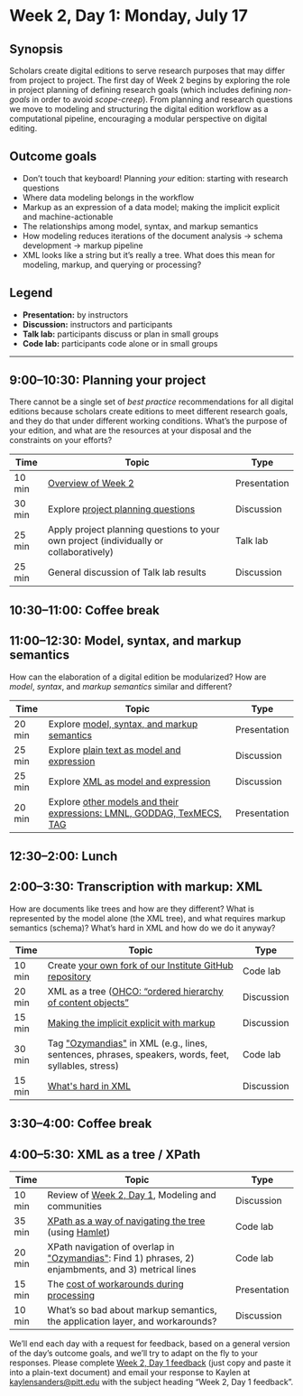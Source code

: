 # Week 2, Day 1: Monday, July 17
## Synopsis

Scholars create digital editions to serve research purposes that may differ from
                project to project. The first day of Week 2 begins by exploring the role in project
                planning of defining research goals (which includes defining *non-goals* in order to
                avoid *scope-creep*). From planning and research questions we move to modeling and
                structuring the digital edition workflow as a computational pipeline, encouraging a
                modular perspective on digital editing.

## Outcome goals
* Don’t touch that keyboard! Planning *your* edition: starting with research questions
* Where data modeling belongs in the workflow
* Markup as an expression of a data model; making the implicit explicit and machine-actionable
* The relationships among model, syntax, and markup semantics
* How modeling reduces iterations of the document analysis → schema development → markup pipeline
* XML looks like a string but it’s really a tree. What does this mean for modeling, markup, and querying or processing?
## Legend

* **Presentation:** by instructors
* **Discussion:** instructors and participants
* **Talk lab:** participants discuss or plan in small groups
* **Code lab:** participants code alone or in small groups

* * *
## 9:00–10:30: Planning your project

There cannot be a single set of *best practice* recommendations for all digital editions because scholars create editions to meet different research goals, and they do that under different working conditions. What’s the purpose of your edition, and what are the resources at your disposal and the constraints on your efforts?

Time | Topic | Type
---- | ---- | ---- 
10 min | [Overview of Week 2](topics.md) | Presentation
30 min | Explore [project planning questions](project_planning.md) | Discussion
25 min | Apply project planning questions to your own project (individually or collaboratively) | Talk lab
25 min | General discussion of Talk lab results | Discussion

## 10:30–11:00: Coffee break

## 11:00–12:30: Model, syntax, and markup semantics

How can the elaboration of a digital edition be modularized? How are *model*, *syntax*, and *markup semantics* similar and different?

Time | Topic | Type
---- | ---- | ---- 
20 min | Explore [model, syntax, and markup semantics](model_syntax_semantics.md) | Presentation
25 min | Explore [plain text as model and expression](plain.md) | Discussion
25 min | Explore [XML as model and expression](xml_model.md) | Discussion
20 min | Explore [other models and their expressions: LMNL, GODDAG, TexMECS, TAG](other_models.md) | Presentation

## 12:30–2:00: Lunch

## 2:00–3:30: Transcription with markup: XML

How are documents like trees and how are they different? What is represented by the model alone (the XML tree), and what requires markup semantics (schema)? What’s hard in XML and how do we do it anyway?

Time | Topic | Type
---- | ---- | ---- 
10 min | Create [your own fork of our Institute GitHub repository](fork.md) | Code lab
20 min | XML as a tree ([OHCO: “ordered hierarchy of content objects”](ohco.md) | Discussion
15 min | [Making the implicit explicit with markup](explicit.md) | Discussion
30 min | Tag ["Ozymandias"](ozymandias.txt) in XML (e.g., lines, sentences, phrases, speakers, words, feet, syllables, stress) | Code lab
15 min | [What's hard in XML](xml_limitations.md) | Discussion

## 3:30–4:00: Coffee break

## 4:00–5:30: XML as a tree / XPath

Time | Topic | Type
---- | ---- | ---- 
10 min | Review of [Week 2, Day 1](week_2_day_1_plan.md), Modeling and communities | Discussion
35 min | [XPath as a way of navigating the tree](xpath.md) (using [Hamlet](hamlet.xml)) | Code lab
20 min | XPath navigation of overlap in ["Ozymandias"](ozymandias.xml): Find 1) phrases, 2) enjambments, and 3) metrical lines | Code lab
15 min | The [cost of workarounds during processing](overlap_xml.md) | Presentation
10 min | What’s so bad about markup semantics, the application layer, and workarounds? | Discussion

We’ll end each day with a request for feedback, based on a general version of the day’s outcome goals, and we’ll try to adapt on the fly to your responses. Please complete [Week 2, Day 1 feedback](week_2_day_1_feedback.md) (just copy and paste it into a plain-text document) and email your response to Kaylen at [kaylensanders@pitt.edu](mailto:kaylensanders@pitt.edu) with the subject heading “Week 2, Day 1 feedback”.